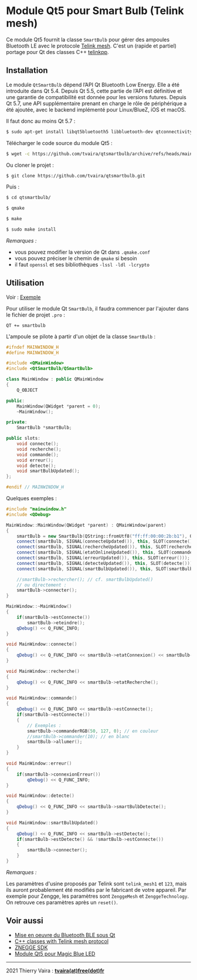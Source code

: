 # Module Qt5 pour Smart Bulb (Telink mesh)

Ce module Qt5 fournit la classe `SmartBulb` pour gérer des ampoules Bluetooth LE avec le protocole [Telink mesh](http://wiki.telink-semi.cn/wiki/protocols/Telink-Mesh/). C'est un (rapide et partiel) portage pour Qt des classes C++ [telinkpp](https://github.com/vpaeder/telinkpp/).

## Installation

Le module `QtSmartBulb` dépend l’API Qt Bluetooth Low Energy. Elle a été introduite dans Qt 5.4. Depuis Qt 5.5, cette partie de l’API est définitive et une garantie de compatibilité est donnée pour les versions futures. Depuis Qt 5.7, une API supplémentaire prenant en charge le rôle de périphérique a été ajoutée, avec le backend implémenté pour Linux/BlueZ, iOS et macOS.

Il faut donc au moins Qt 5.7 :

```sh
$ sudo apt-get install libqt5bluetooth5 libbluetooth-dev qtconnectivity5-dev qtconnectivity5-examples
```

Télécharger le code source du module Qt5 :

```sh
$ wget -c https://github.com/tvaira/qtsmartbulb/archive/refs/heads/main.zip
```

Ou cloner le projet :

```sh
$ git clone https://github.com/tvaira/qtsmartbulb.git
```

Puis :

```sh
$ cd qtsmartbulb/

$ qmake

$ make

$ sudo make install
```

_Remarques :_

- vous pouvez modifier la version de Qt dans `.qmake.conf`
- vous pouvez préciser le chemin de `qmake` si besoin
- il faut `openssl` et ses bibliothèques `-lssl -ldl -lcrypto`

## Utilisation

Voir : [Exemple](https://github.com/tvaira/qtsmartbulb/tree/main/examples/)

Pour utiliser le module Qt `SmartBulb`, il faudra commencer par l'ajouter dans le fichier de projet `.pro` :

```
QT += smartbulb
```

L'ampoule se pilote à partir d'un objet de la classe `SmartBulb` :

```cpp
#ifndef MAINWINDOW_H
#define MAINWINDOW_H

#include <QMainWindow>
#include <QtSmartBulb/QSmartBulb>

class MainWindow : public QMainWindow
{
    Q_OBJECT

public:
    MainWindow(QWidget *parent = 0);
    ~MainWindow();

private:
    SmartBulb *smartBulb;

public slots:
    void connecte();
    void recherche();
    void commande();
    void erreur();
    void detecte();
    void smartBulbUpdated();
};

#endif // MAINWINDOW_H
```

Quelques exemples :

```cpp
#include "mainwindow.h"
#include <QDebug>

MainWindow::MainWindow(QWidget *parent) : QMainWindow(parent)
{
    smartBulb = new SmartBulb(QString::fromUtf8("ff:ff:00:00:2b:b1"), QString::fromUtf8("Bulb2BB1"), QString::fromUtf8("password"), this);
    connect(smartBulb, SIGNAL(connecteUpdated()), this, SLOT(connecte()));
    connect(smartBulb, SIGNAL(rechercheUpdated()), this, SLOT(recherche()));
    connect(smartBulb, SIGNAL(etatOnlineUpdated()), this, SLOT(commande()));
    connect(smartBulb, SIGNAL(erreurUpdated()), this, SLOT(erreur()));
    connect(smartBulb, SIGNAL(detecteUpdated()), this, SLOT(detecte()));
    connect(smartBulb, SIGNAL(smartBulbUpdated()), this, SLOT(smartBulbUpdated()));

    //smartBulb->rechercher(); // cf. smartBulbUpdated()
    // ou directement :
    smartBulb->connecter();
}

MainWindow::~MainWindow()
{
    if(smartBulb->estConnecte())
        smartBulb->eteindre();
    qDebug() << Q_FUNC_INFO;
}

void MainWindow::connecte()
{
    qDebug() << Q_FUNC_INFO << smartBulb->etatConnexion() << smartBulb->estConnecte();
}

void MainWindow::recherche()
{
    qDebug() << Q_FUNC_INFO << smartBulb->etatRecherche();
}

void MainWindow::commande()
{
    qDebug() << Q_FUNC_INFO << smartBulb->estConnecte();
    if(smartBulb->estConnecte())
    {
        // Exemples :
        smartBulb->commanderRGB(50, 127, 0); // en couleur
        //smartBulb->commander(10); // en blanc
        smartBulb->allumer();
    }
}

void MainWindow::erreur()
{
    if(smartBulb->connexionErreur())
        qDebug() << Q_FUNC_INFO;
}

void MainWindow::detecte()
{
    qDebug() << Q_FUNC_INFO << smartBulb->smartBulbDetecte();
}

void MainWindow::smartBulbUpdated()
{
    qDebug() << Q_FUNC_INFO << smartBulb->estDetecte();
    if(smartBulb->estDetecte() && !smartBulb->estConnecte())
    {
        smartBulb->connecter();
    }
}
```

_Remarques :_

Les paramètres d'usine proposés par Telink sont `telink_mesh1` et `123`, mais ils auront probablement été modifiés par le fabricant de votre appareil. Par exemple pour Zengge, les paramètres sont `ZenggeMesh` et `ZenggeTechnology`. On retrouve ces paramètres après un `reset()`.

## Voir aussi

- [Mise en oeuvre du Bluetooth BLE sous Qt](http://tvaira.free.fr/bts-sn/activites/activite-ble/activite-ble-qt.html#bluetooth-le-et-qt5)
- [C++ classes with Telink mesh protocol](https://github.com/vpaeder/telinkpp/)
- [ZNEGGE SDK](https://github.com/ZNEGGE-SDK)
- [Module Qt5 pour Magic Blue LED](https://github.com/tvaira/qtmagicblueled)

---
2021 Thierry Vaira : **[tvaira(at)free(dot)fr](tvaira@free.fr)**
